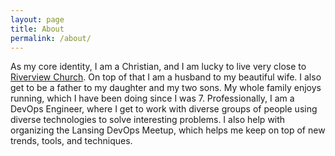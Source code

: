 ```yaml
---
layout: page
title: About
permalink: /about/
---
```


As my core identity, I am a Christian, and I am lucky to live very close to [Riverview Church](https://rivchurch.com).  On top of that I am a husband to my beautiful wife.  I also get to be a father to my daughter and my two sons.  My whole family enjoys running, which I have been doing since I was 7.  Professionally, I am a DevOps Engineer, where I get to work with diverse groups of people using diverse technologies to solve interesting problems.  I also help with organizing the Lansing DevOps Meetup, which helps me keep on top of new trends, tools, and techniques.
